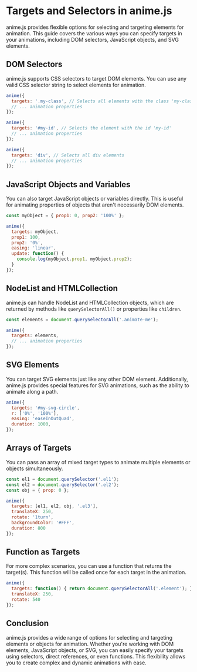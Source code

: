 # Targets and Selectors in anime.js

anime.js provides flexible options for selecting and targeting elements for animation. This guide covers the various ways you can specify targets in your animations, including DOM selectors, JavaScript objects, and SVG elements.

## DOM Selectors

anime.js supports CSS selectors to target DOM elements. You can use any valid CSS selector string to select elements for animation.

```javascript
anime({
  targets: '.my-class', // Selects all elements with the class 'my-class'
  // ... animation properties
});

anime({
  targets: '#my-id', // Selects the element with the id 'my-id'
  // ... animation properties
});

anime({
  targets: 'div', // Selects all div elements
  // ... animation properties
});
```

## JavaScript Objects and Variables

You can also target JavaScript objects or variables directly. This is useful for animating properties of objects that aren't necessarily DOM elements.

```javascript
const myObject = { prop1: 0, prop2: '100%' };

anime({
  targets: myObject,
  prop1: 100,
  prop2: '0%',
  easing: 'linear',
  update: function() {
    console.log(myObject.prop1, myObject.prop2);
  }
});
```

## NodeList and HTMLCollection

anime.js can handle NodeList and HTMLCollection objects, which are returned by methods like `querySelectorAll()` or properties like `children`.

```javascript
const elements = document.querySelectorAll('.animate-me');

anime({
  targets: elements,
  // ... animation properties
});
```

## SVG Elements

You can target SVG elements just like any other DOM element. Additionally, anime.js provides special features for SVG animations, such as the ability to animate along a path.

```javascript
anime({
  targets: '#my-svg-circle',
  r: ['0%', '100%'],
  easing: 'easeInOutQuad',
  duration: 1000,
});
```

## Arrays of Targets

You can pass an array of mixed target types to animate multiple elements or objects simultaneously.

```javascript
const el1 = document.querySelector('.el1');
const el2 = document.querySelector('.el2');
const obj = { prop: 0 };

anime({
  targets: [el1, el2, obj, '.el3'],
  translateX: 250,
  rotate: '1turn',
  backgroundColor: '#FFF',
  duration: 800
});
```

## Function as Targets

For more complex scenarios, you can use a function that returns the target(s). This function will be called once for each target in the animation.

```javascript
anime({
  targets: function() { return document.querySelectorAll('.element'); },
  translateX: 250,
  rotate: 540
});
```

## Conclusion

anime.js provides a wide range of options for selecting and targeting elements or objects for animation. Whether you're working with DOM elements, JavaScript objects, or SVG, you can easily specify your targets using selectors, direct references, or even functions. This flexibility allows you to create complex and dynamic animations with ease.